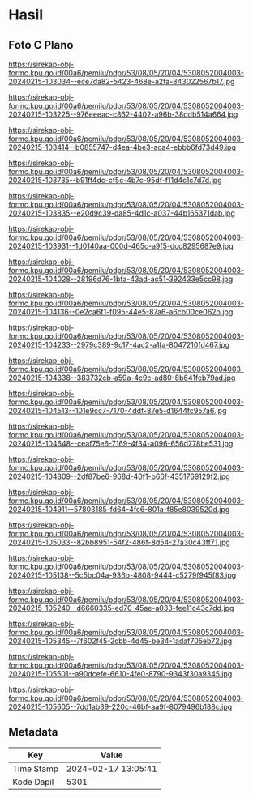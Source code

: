 # Hasil

## Foto C Plano

https://sirekap-obj-formc.kpu.go.id/00a6/pemilu/pdpr/53/08/05/20/04/5308052004003-20240215-103034--ece7da82-5423-468e-a2fa-843022567b17.jpg

https://sirekap-obj-formc.kpu.go.id/00a6/pemilu/pdpr/53/08/05/20/04/5308052004003-20240215-103225--976eeeac-c862-4402-a96b-38ddb514a664.jpg

https://sirekap-obj-formc.kpu.go.id/00a6/pemilu/pdpr/53/08/05/20/04/5308052004003-20240215-103414--b0855747-d4ea-4be3-aca4-ebbb6fd73d49.jpg

https://sirekap-obj-formc.kpu.go.id/00a6/pemilu/pdpr/53/08/05/20/04/5308052004003-20240215-103735--b91ff4dc-cf5c-4b7c-95df-f11d4c1c7d7d.jpg

https://sirekap-obj-formc.kpu.go.id/00a6/pemilu/pdpr/53/08/05/20/04/5308052004003-20240215-103835--e20d9c39-da85-4d1c-a037-44b165371dab.jpg

https://sirekap-obj-formc.kpu.go.id/00a6/pemilu/pdpr/53/08/05/20/04/5308052004003-20240215-103931--1d0140aa-000d-465c-a9f5-dcc8295687e9.jpg

https://sirekap-obj-formc.kpu.go.id/00a6/pemilu/pdpr/53/08/05/20/04/5308052004003-20240215-104028--28196d76-1bfa-43ad-ac51-392433e5cc98.jpg

https://sirekap-obj-formc.kpu.go.id/00a6/pemilu/pdpr/53/08/05/20/04/5308052004003-20240215-104136--0e2ca6f1-f095-44e5-87a6-a6cb00ce062b.jpg

https://sirekap-obj-formc.kpu.go.id/00a6/pemilu/pdpr/53/08/05/20/04/5308052004003-20240215-104233--2979c389-9c17-4ac2-a1fa-8047210fd467.jpg

https://sirekap-obj-formc.kpu.go.id/00a6/pemilu/pdpr/53/08/05/20/04/5308052004003-20240215-104338--383732cb-a59a-4c9c-ad80-8b641feb79ad.jpg

https://sirekap-obj-formc.kpu.go.id/00a6/pemilu/pdpr/53/08/05/20/04/5308052004003-20240215-104513--101e9cc7-7170-4ddf-87e5-d1644fc957a6.jpg

https://sirekap-obj-formc.kpu.go.id/00a6/pemilu/pdpr/53/08/05/20/04/5308052004003-20240215-104648--ceaf75e6-7169-4f34-a096-656d778be531.jpg

https://sirekap-obj-formc.kpu.go.id/00a6/pemilu/pdpr/53/08/05/20/04/5308052004003-20240215-104809--2df87be6-968d-40f1-b66f-4351769129f2.jpg

https://sirekap-obj-formc.kpu.go.id/00a6/pemilu/pdpr/53/08/05/20/04/5308052004003-20240215-104911--57803185-fd64-4fc6-801a-f85e8039520d.jpg

https://sirekap-obj-formc.kpu.go.id/00a6/pemilu/pdpr/53/08/05/20/04/5308052004003-20240215-105033--82bb8951-54f2-486f-8d54-27a30c43ff71.jpg

https://sirekap-obj-formc.kpu.go.id/00a6/pemilu/pdpr/53/08/05/20/04/5308052004003-20240215-105138--5c5bc04a-936b-4808-9444-c5279f945f83.jpg

https://sirekap-obj-formc.kpu.go.id/00a6/pemilu/pdpr/53/08/05/20/04/5308052004003-20240215-105240--d6660335-ed70-45ae-a033-fee11c43c7dd.jpg

https://sirekap-obj-formc.kpu.go.id/00a6/pemilu/pdpr/53/08/05/20/04/5308052004003-20240215-105345--7f602f45-2cbb-4d45-be34-1adaf705eb72.jpg

https://sirekap-obj-formc.kpu.go.id/00a6/pemilu/pdpr/53/08/05/20/04/5308052004003-20240215-105501--a90dcefe-6610-4fe0-8790-9343f30a9345.jpg

https://sirekap-obj-formc.kpu.go.id/00a6/pemilu/pdpr/53/08/05/20/04/5308052004003-20240215-105605--7dd1ab39-220c-46bf-aa9f-8079496b188c.jpg


## Metadata

| Key        | Value               |
| ---------- | ------------------- |
| Time Stamp | 2024-02-17 13:05:41 |
| Kode Dapil | 5301                |



